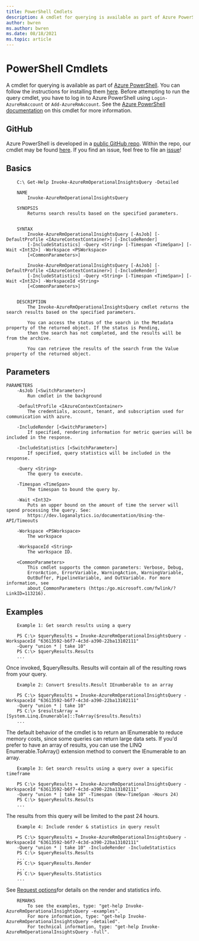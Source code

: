 ```yaml
---
title: PowerShell Cmdlets
description: A cmdlet for querying is available as part of Azure PowerShell
author: bwren
ms.author: bwren
ms.date: 08/18/2021
ms.topic: article
---
```

# PowerShell Cmdlets

A cmdlet for querying is available as part of [Azure PowerShell](/powershell/azure/overview?view=azurermps-5.4.0&preserve-view=true). You can follow the instructions for installing them [here](/powershell/azure/install-azurerm-ps?view=azurermps-5.4.0&preserve-view=true). Before attempting to run the query cmdlet, you have to log in to Azure PowerShell using `Login-AzureRmAccount` or `Add-AzureRmAccount`. See the [Azure PowerShell documentation](/powershell/module/azurerm.operationalinsights/Invoke-AzureRmOperationalInsightsQuery?view=azurermps-5.4.0&preserve-view=true) on this cmdlet for more information.

## GitHub

Azure PowerShell is developed in a [public GitHub repo](https://github.com/Azure/azure-powershell). Within the repo, our cmdlet may be found [here](https://github.com/Azure/azure-powershell/blob/preview/src/ResourceManager/OperationalInsights/Commands.OperationalInsights/Query/InvokeOperationalInsightsQuery.cs). If you find an issue, feel free to file an [issue](https://github.com/Azure/azure-powershell/issues)\!

## Basics

```
    C:\ Get-Help Invoke-AzureRmOperationalInsightsQuery -Detailed
    
    NAME
        Invoke-AzureRmOperationalInsightsQuery
        
    SYNOPSIS
        Returns search results based on the specified parameters.
        
        
    SYNTAX
        Invoke-AzureRmOperationalInsightsQuery [-AsJob] [-DefaultProfile <IAzureContextContainer>] [-IncludeRender] 
        [-IncludeStatistics] -Query <String> [-Timespan <TimeSpan>] [-Wait <Int32>] -Workspace <PSWorkspace> 
        [<CommonParameters>]
        
        Invoke-AzureRmOperationalInsightsQuery [-AsJob] [-DefaultProfile <IAzureContextContainer>] [-IncludeRender] 
        [-IncludeStatistics] -Query <String> [-Timespan <TimeSpan>] [-Wait <Int32>] -WorkspaceId <String> 
        [<CommonParameters>]
        
        
    DESCRIPTION
        The Invoke-AzureRmOperationalInsightsQuery cmdlet returns the search results based on the specified parameters.
        
        You can access the status of the search in the Metadata property of the returned object. If the status is Pending, 
        then the search has not completed, and the results will be from the archive.
        
        You can retrieve the results of the search from the Value property of the returned object.
```

## Parameters

``` 
PARAMETERS
    -AsJob [<SwitchParameter>]
        Run cmdlet in the background
        
    -DefaultProfile <IAzureContextContainer>
        The credentials, account, tenant, and subscription used for communication with azure.
        
    -IncludeRender [<SwitchParameter>]
        If specified, rendering information for metric queries will be included in the response.
        
    -IncludeStatistics [<SwitchParameter>]
        If specified, query statistics will be included in the response.
        
    -Query <String>
        The query to execute.
        
    -Timespan <TimeSpan>
        The timespan to bound the query by.
        
    -Wait <Int32>
        Puts an upper bound on the amount of time the server will spend processing the query. See: 
        https://dev.loganalytics.io/documentation/Using-the-API/Timeouts
        
    -Workspace <PSWorkspace>
        The workspace
        
    -WorkspaceId <String>
        The workspace ID.
        
    <CommonParameters>
        This cmdlet supports the common parameters: Verbose, Debug,
        ErrorAction, ErrorVariable, WarningAction, WarningVariable,
        OutBuffer, PipelineVariable, and OutVariable. For more information, see 
        about_CommonParameters (https:/go.microsoft.com/fwlink/?LinkID=113216). 
```

## Examples

``` 
    Example 1: Get search results using a query

    PS C:\> $queryResults = Invoke-AzureRmOperationalInsightsQuery -WorkspaceId "63613592-b6f7-4c3d-a390-22ba13102111" 
    -Query "union * | take 10"
    PS C:\> $queryResults.Results
    ...
```

Once invoked, $queryResults. Results will contain all of the resulting rows from your query.

``` 
    Example 2: Convert $results.Result IEnumberable to an array
  
    PS C:\> $queryResults = Invoke-AzureRmOperationalInsightsQuery -WorkspaceId "63613592-b6f7-4c3d-a390-22ba13102111" 
    -Query "union * | take 10"
    PS C:\> $resultsArray = [System.Linq.Enumerable]::ToArray($results.Results)
    ...
```

The default behavior of the cmdlet is to return an IEnumerable to reduce memory costs, since some queries can return large data sets. If you'd prefer to have an array of results, you can use the LINQ Enumerable.ToArray() extension method to convert the IEnumerable to an array.

``` 
    Example 3: Get search results using a query over a specific timeframe
    
    PS C:\> $queryResults = Invoke-AzureRmOperationalInsightsQuery -WorkspaceId "63613592-b6f7-4c3d-a390-22ba13102111" 
    -Query "union * | take 10" -Timespan (New-TimeSpan -Hours 24)
    PS C:\> $queryResults.Results
    ... 
```

The results from this query will be limited to the past 24 hours.

``` 
    Example 4: Include render & statistics in query result
    
    PS C:\> $queryResults = Invoke-AzureRmOperationalInsightsQuery -WorkspaceId "63613592-b6f7-4c3d-a390-22ba13102111" 
    -Query "union * | take 10" -IncludeRender -IncludeStatistics
    PS C:\> $queryResults.Results
    ...
    PS C:\> $queryResults.Render
    ...
    PS C:\> $queryResults.Statistics
    ...
```

See [Request options](prefer-options.md)for details on the render and statistics info.

```
    REMARKS
        To see the examples, type: "get-help Invoke-AzureRmOperationalInsightsQuery -examples".
        For more information, type: "get-help Invoke-AzureRmOperationalInsightsQuery -detailed".
        For technical information, type: "get-help Invoke-AzureRmOperationalInsightsQuery -full".
```
